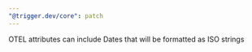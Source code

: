 ```yaml
---
"@trigger.dev/core": patch
---
```


OTEL attributes can include Dates that will be formatted as ISO strings

